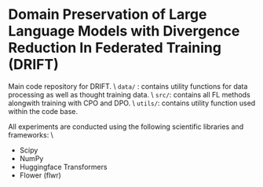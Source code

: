 # Domain Preservation of Large Language Models with Divergence Reduction In Federated Training (DRIFT)
Main code repository for DRIFT. \\
`data/` : contains utility functions for data processing as well as thought training data. \\
`src/`: contains all FL methods alongwith training with CPO and DPO. \\
`utils/`: contains utility function used within the code base.

All experiments are conducted using the following scientific libraries and frameworks: \\
- Scipy
- NumPy
- Huggingface Transformers
- Flower (flwr)
